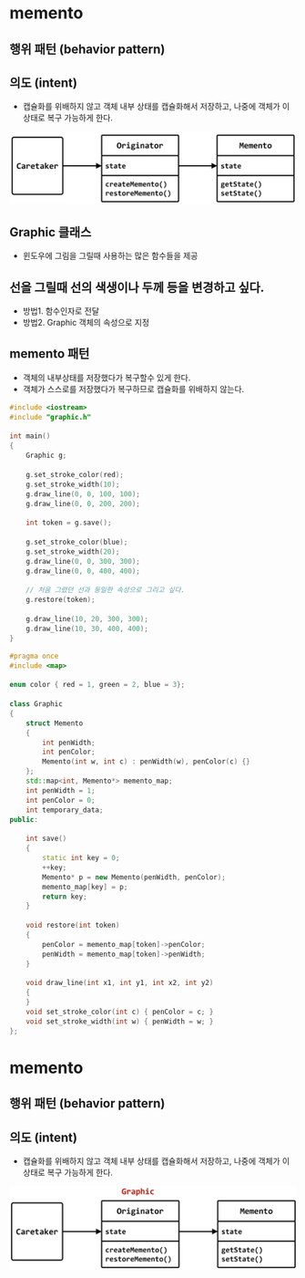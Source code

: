# memento

## 행위 패턴 (behavior pattern)

## 의도 (intent)
- 캡슐화를 위배하지 않고 객체 내부 상태를 캡슐화해서 저장하고, 나중에 객체가 이상태로 복구 가능하게 한다.

![](../img/8-01.png)

## Graphic 클래스
- 윈도우에 그림을 그릴때 사용하는 많은 함수들을 제공

## 선을 그릴때 선의 색생이나 두께 등을 변경하고 싶다.
- 방법1. 함수인자로 전달
- 방법2. Graphic 객체의 속성으로 지정


## memento 패턴
- 객체의 내부상태를 저장했다가 복구할수 있게 한다.
- 객체가 스스로를 저장했다가 복구하므로 캡슐화를 위배하지 않는다.

```c++
#include <iostream>
#include "graphic.h"

int main()
{
	Graphic g;

	g.set_stroke_color(red);
	g.set_stroke_width(10);
	g.draw_line(0, 0, 100, 100);
	g.draw_line(0, 0, 200, 200); 
	
	int token = g.save();

	g.set_stroke_color(blue);
	g.set_stroke_width(20);
	g.draw_line(0, 0, 300, 300);
	g.draw_line(0, 0, 400, 400);

	// 처음 그렸던 선과 동일한 속성으로 그리고 싶다. 
	g.restore(token);

	g.draw_line(10, 20, 300, 300);
	g.draw_line(10, 30, 400, 400);
}
```

```c++
#pragma once
#include <map>

enum color { red = 1, green = 2, blue = 3};

class Graphic
{
	struct Memento
	{
		int penWidth;
		int penColor;
		Memento(int w, int c) : penWidth(w), penColor(c) {}
	};
	std::map<int, Memento*> memento_map; 
	int penWidth = 1;
	int penColor = 0;
	int temporary_data;
public:

	int save()
	{
		static int key = 0;
		++key;
		Memento* p = new Memento(penWidth, penColor);
		memento_map[key] = p;
		return key;
	}
	
	void restore(int token)
	{
		penColor = memento_map[token]->penColor;
		penWidth = memento_map[token]->penWidth;
	}

	void draw_line(int x1, int y1, int x2, int y2)
	{
	}
	void set_stroke_color(int c) { penColor = c; }
	void set_stroke_width(int w) { penWidth = w; }
};
```

# memento

## 행위 패턴 (behavior pattern)

## 의도 (intent)
- 캡슐화를 위배하지 않고 객체 내부 상태를 캡슐화해서 저장하고, 나중에 객체가 이상태로 복구 가능하게 한다.

![](../img/8-01-1.png)
